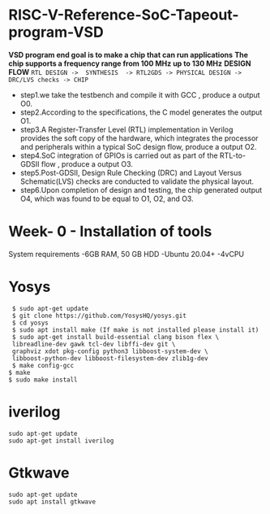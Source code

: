 # RISC-V-Reference-SoC-Tapeout-program-VSD

   **VSD program end goal is to make a chip that can run applications**
   **The chip supports a frequency range from 100 MHz up to 130 MHz**
   **DESIGN FLOW**
   ` RTL DESIGN ->  SYNTHESIS  -> RTL2GDS -> PHYSICAL DESIGN -> DRC/LVS checks -> CHIP `


  - step1.we take the testbench and compile it with GCC , produce a output O0.
  - step2.According to the specifications, the C model generates the output O1.
  - step3.A Register-Transfer Level (RTL) implementation in Verilog provides the soft copy of the hardware, which                  integrates the processor and peripherals within a typical SoC design flow, produce a output O2.
  - step4.SoC integration of GPIOs is carried out as part of the RTL-to-GDSII flow , produce a output O3.
  - step5.Post-GDSII, Design Rule Checking (DRC) and Layout Versus Schematic(LVS) checks are conducted to validate the            physical layout.
  - step6.Upon completion of design and testing, the chip generated output O4, which was found to be equal 
         to O1, O2, and O3.
    


 # Week- 0 - Installation of tools 

  System requirements
     -6GB RAM, 50 GB HDD
     -Ubuntu 20.04+
     -4vCPU
     

  # Yosys 
     $ sudo apt-get update
     $ git clone https://github.com/YosysHQ/yosys.git
     $ cd yosys
     $ sudo apt install make (If make is not installed please install it)
     $ sudo apt-get install build-essential clang bison flex \
     libreadline-dev gawk tcl-dev libffi-dev git \
     graphviz xdot pkg-config python3 libboost-system-dev \
     libboost-python-dev libboost-filesystem-dev zlib1g-dev
     $ make config-gcc
    $ make
    $ sudo make install
   

  # iverilog
    sudo apt-get update
    sudo apt-get install iverilog

  # Gtkwave 
    sudo apt-get update
    sudo apt install gtkwave
 
 
